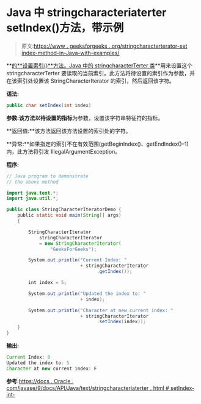 # Java 中 stringcharacteriaterter setIndex()方法，带示例

> 原文:[https://www . geeksforgeeks . org/stringcharacterterator-set index-method-in-Java-with-examples/](https://www.geeksforgeeks.org/stringcharacteriterator-setindex-method-in-java-with-examples/)

**[的**设置索引()**方法。Java 中的 stringcharacterTerter 类](https://www.geeksforgeeks.org/tag/java-text-package/)**用来设置这个 stringcharacterTerter 要读取的当前索引。此方法将待设置的索引作为参数，并在该索引处设置该 StringCharacterIterator 的索引，然后返回该字符。

**语法:**

```java
public char setIndex(int index)

```

**参数:**该方法以待设置的**指标**为参数，设置该字符串特征符的指标。

**返回值:**该方法返回该方法设置的索引处的字符。

**异常:**如果指定的索引不在有效范围(getBeginIndex()、getEndIndex()–1)内，此方法将引发 IllegalArgumentException。

**程序:**

```java
// Java program to demonstrate
// the above method

import java.text.*;
import java.util.*;

public class StringCharacterIteratorDemo {
    public static void main(String[] args)
    {

        StringCharacterIterator
            stringCharacterIterator
            = new StringCharacterIterator(
                "GeeksForGeeks");

        System.out.println("Current Index: "
                           + stringCharacterIterator
                                 .getIndex());

        int index = 5;

        System.out.println("Updated the index to: "
                           + index);

        System.out.println("Character at new current index: "
                           + stringCharacterIterator
                                 .setIndex(index));
    }
}
```

**输出:**

```java
Current Index: 0
Updated the index to: 5
Character at new current index: F

```

**参考:**[https://docs . Oracle . com/javase/9/docs/API/Java/text/stringcharacteriaterter . html # setIndex-int-](https://docs.oracle.com/javase/9/docs/api/java/text/StringCharacterIterator.html#setIndex-int-)